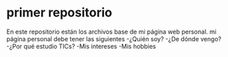 # primer repositorio

En este repositorio están los archivos base de mi página web personal. mi página personal debe tener las siguientes
-¿Quién soy?
-¿De dónde vengo?
-¿Por qué estudio TICs?
-Mis intereses
-Mis hobbies
